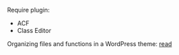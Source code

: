 Require plugin:
- ACF
- Class Editor

Organizing files and functions in a WordPress theme: [read](https://florianbrinkmann.com/en/organizing-files-functions-wordpress-theme-4190/)